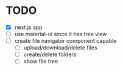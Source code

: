 # TODO

- [x] next.js app
- [ ] use material-ui since it has tree view
- [ ] create file navigator component capable
  - [ ] upload/download/delete files
  - [ ] create/delete folders
  - [ ] show file tree

